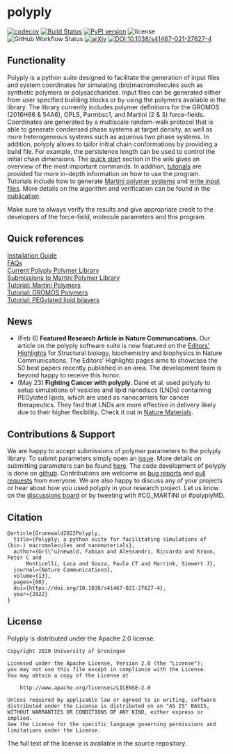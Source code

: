 # polyply

[![codecov](https://codecov.io/gh/marrink-lab/polyply_1.0/branch/master/graph/badge.svg)](https://codecov.io/gh/marrink-lab/polyply_1.0)
[![Build Status](https://github.com/marrink-lab/polyply_1.0/actions/workflows/python-app.yml/badge.svg)](https://github.com/marrink-lab/polyply_1.0/actions)
[![PyPI version](https://badge.fury.io/py/polyply.svg)](https://badge.fury.io/py/polyply)
![license](https://img.shields.io/github/license/marrink-lab/polyply_1.0)
![GitHub Workflow Status](https://img.shields.io/github/actions/workflow/status/marrink-lab/polyply_1.0/pypi_deploy.yml)
[![arXiv](https://img.shields.io/badge/arXiv-2105.05890-b31b1b.svg)](https://arxiv.org/abs/2105.05890)
[![DOI:10.1038/s41467-021-27627-4](https://zenodo.org/badge/DOI/10.1038/s41467-021-27627-4.svg)](https://doi.org/10.1038/s41467-021-27627-4)

## Functionality
Polyply is a python suite designed to facilitate the generation of input files and system coordinates for simulating
(bio)macromolecules such as synthetic polymers or polysaccharides. Input files can be generated either from user
specified building blocks or by using the polymers available in the library. The library currently includes polymer
definitions for the GROMOS (2016H66 & 54A6), OPLS, Parmbsc1, and Martini (2 & 3) force-fields. Coordinates are generated
by a multiscale random-walk protocol that is able to generate condensed phase systems at target density, as well as
more heterogeneous systems such as aqueous two phase systems. In addition, polyply allows to tailor initial chain
conformations by providing a build file. For example, the persistence length can be used to control the initial chain
dimensions. The [quick start](https://github.com/marrink-lab/polyply_1.0/wiki/Quick-Start) section in the wiki gives
an overview of the most important commands. In addition, [tutorials][wiki] are provided for more in-depth information
on how to use the program. Tutorials include how to generate
[Martini polymer systems](https://github.com/marrink-lab/polyply_1.0/wiki/Tutorial:-martini-polymer-melts) and
[write input files](https://github.com/marrink-lab/polyply_1.0/wiki/Tutorial:-writing-.ff-input-files).
More details on the algorithm and verification can be found in the [publication](https://doi.org/10.1038/s41467-021-27627-4).

Make sure to always verify the results and give appropriate credit to the developers of the
force-field, molecule parameters and this program.

## Quick references
[Installation Guide](https://github.com/marrink-lab/polyply_1.0/wiki/Installation)\
[FAQs](https://github.com/marrink-lab/polyply_1.0/wiki/FAQs)\
[Current Polyply Polymer Library](./LIBRARY.md)\
[Submissions to Martini Polymer Library](https://github.com/marrink-lab/polyply_1.0/wiki/Submit-polymer-parameters)\
[Tutorial: Martini Polymers](https://github.com/marrink-lab/polyply_1.0/wiki/Tutorial:-martini-polymer-melts)\
[Tutorial: GROMOS Polymers](https://github.com/marrink-lab/polyply_1.0/wiki/Tutorial:-GROMOS-polymer-melts)\
[Tutorial: PEGylated lipid bilayers](https://github.com/marrink-lab/polyply_1.0/wiki/Tutorial:-PEGylated-lipid-bilayers)

## News 
- (Feb 8) **Featured Research Article in Nature Communcations.** Our article on the polyply software suite is now featured on the [Editors' Highlights](https://www.nature.com/collections/hhfigaahch) for Structural biology, biochemistry and biophysics in Nature Communications. The Editors’ Highlights pages aims to showcase the 50 best papers recently published in an area. The development team is beyond happy to receive this honor.   
- (May 23) **Fighting Cancer with polyply.** Dane et al. used polyply to setup simulations of vesicles and lipid nanodiscs (LNDs) containing PEGylated lipids, which are used as nanocarriers for cancer therapeutics. They find that LNDs are more effective in delivery likely due to their higher flexibility.  Check it out in [Nature Materials](https://www.nature.com/articles/s41563-022-01251-z). 

## Contributions & Support
We are happy to accept submissions of polymer parameters to the polyply library. To submit parameters simply 
open an [issue][bug reports]. More details on submitting parameters can be found 
[here](https://github.com/marrink-lab/polyply_1.0/wiki/Submit-polymer-parameters). The code development of polyply is done 
on [github]. Contributions are welcome as [bug reports] and [pull requests] from everyone. We are also happy to discuss
any of your projects or hear about how you used polyply in your research project. Let us know on the 
[discussions board](https://github.com/marrink-lab/polyply_1.0/discussions) or by tweeting with #CG_MARTINI or #polyplyMD.

## Citation
```
@article{Grunewald2022Polyply,
  title={Polyply; a python suite for facilitating simulations of (bio-) macromolecules and nanomaterials},
  author={Gr{\"u}newald, Fabian and Alessandri, Riccardo and Kroon, Peter C and 
  	  Monticelli, Luca and Souza, Paulo CT and Marrink, Siewert J},
  journal={Nature Communications},
  volume={13},
  pages={68},
  doi={https://doi.org/10.1038/s41467-021-27627-4},
  year={2022}
}
```

## License

Polyply is distributed under the Apache 2.0 license.

    Copyright 2020 University of Groningen

	Licensed under the Apache License, Version 2.0 (the "License");
	you may not use this file except in compliance with the License.
	You may obtain a copy of the License at

		http://www.apache.org/licenses/LICENSE-2.0

	Unless required by applicable law or agreed to in writing, software
	distributed under the License is distributed on an "AS IS" BASIS,
	WITHOUT WARRANTIES OR CONDITIONS OF ANY KIND, either express or implied.
	See the License for the specific language governing permissions and
	limitations under the License.

The full text of the license is available in the source repository.

[github]: https://github.com/marrink-lab/polyply_1.0
[bug reports]: https://github.com/marrink-lab/polyply_1.0/issues
[pull requests]: https://github.com/marrink-lab/polyply_1.0/pulls
[wiki]:https://github.com/marrink-lab/polyply_1.0/wiki
[pypi_polyply]: https://pypi.org/project/polyply/
[pipdoc]: https://packaging.python.org/tutorials/installing-packages/#installing-packages
